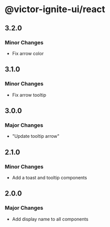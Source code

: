 # @victor-ignite-ui/react

## 3.2.0

### Minor Changes

- Fix arrow color

## 3.1.0

### Minor Changes

- Fix arrow tooltip

## 3.0.0

### Major Changes

- "Update tooltip arrow"

## 2.1.0

### Minor Changes

- Add a toast and tooltip components

## 2.0.0

### Major Changes

- Add display name to all components
